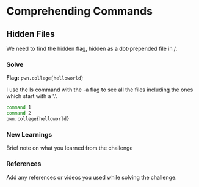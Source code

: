 # Comprehending Commands

## Hidden Files
We need to find the hidden flag, hidden as a dot-prepended file in /. 

### Solve
**Flag:** `pwn.college{helloworld}`

I use the ls command with the -a flag to see all the files including the ones which start with a '.'. 

```bash
command 1
command 2
pwn.college{helloworld}
```

### New Learnings
Brief note on what you learned from the challenge

### References 
Add any references or videos you used while solving the challenge.
